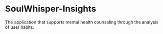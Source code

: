 # SoulWhisper-Insights
The application that supports mental health counseling through the analysis of user habits.

